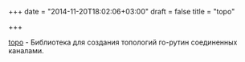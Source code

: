 +++
date = "2014-11-20T18:02:06+03:00"
draft = false
title = "topo"

+++

<p><a href="https://github.com/mdmarek/topo">topo</a>&nbsp;-&nbsp;Библиотека для создания топологий го-рутин соединенных каналами.</p>

